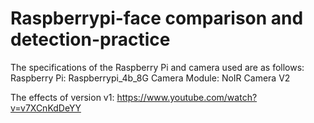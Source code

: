 # Raspberrypi-face comparison and detection-practice
The specifications of the Raspberry Pi and camera used are as follows: 
Raspberry Pi: Raspberrypi_4b_8G 
Camera Module: NoIR Camera V2

The effects of version v1:
https://www.youtube.com/watch?v=v7XCnKdDeYY
